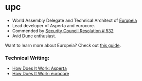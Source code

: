 # upc
- World Assembly Delegate and Technical Architect of [Europeia](https://www.nationstates.net/region=europeia)
- Lead developer of Asperta and eurocore.
- Commended by [Security Council Resolution # 532](https://www.nationstates.net/page=WA_past_resolution/id=532/council=2)
- Avid Dune enthusiast.

Want to learn more about Europeia? Check out [this guide](https://www.nationstates.net/page=dispatch/id=1552024). 

### Technical Writing:
- [How Does It Work: Asperta](https://www.nationstates.net/page=dispatch/id=2557613)
- [How Does It Work: eurocore](https://www.nationstates.net/page=dispatch/id=2597469)
